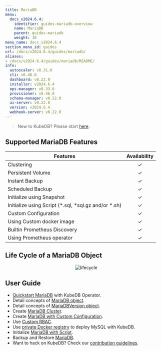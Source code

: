 ```yaml
---
title: MariaDB
menu:
  docs_v2024.6.4:
    identifier: guides-mariadb-overview
    name: MariaDB
    parent: guides-mariadb
    weight: 10
menu_name: docs_v2024.6.4
section_menu_id: guides
url: /docs/v2024.6.4/guides/mariadb/
aliases:
- /docs/v2024.6.4/guides/mariadb/README/
info:
  autoscaler: v0.31.0
  cli: v0.46.0
  dashboard: v0.22.0
  installer: v2024.6.4
  ops-manager: v0.33.0
  provisioner: v0.46.0
  schema-manager: v0.22.0
  ui-server: v0.22.0
  version: v2024.6.4
  webhook-server: v0.22.0
---
```


> New to KubeDB? Please start [here](/docs/v2024.6.4/README).

## Supported MariaDB Features

| Features                                                | Availability |
| ------------------------------------------------------- | :----------: |
| Clustering                                              |   &#10003;   |
| Persistent Volume                                       |   &#10003;   |
| Instant Backup                                          |   &#10003;   |
| Scheduled Backup                                        |   &#10003;   |
| Initialize using Snapshot                               |   &#10003;   |
| Initialize using Script (\*.sql, \*sql.gz and/or \*.sh) |   &#10003;   |
| Custom Configuration                                    |   &#10003;   |
| Using Custom docker image                               |   &#10003;   |
| Builtin Prometheus Discovery                            |   &#10003;   |
| Using Prometheus operator                               |   &#10003;   |

## Life Cycle of a MariaDB Object

<p align="center">
  <img alt="lifecycle"  src="/docs/v2024.6.4/guides/mariadb/images/mariadb-lifecycle.png" >
</p>

## User Guide

- [Quickstart MariaDB](/docs/v2024.6.4/guides/mariadb/quickstart/overview) with KubeDB Operator.
- Detail concepts of [MariaDB object](/docs/v2024.6.4/guides/mariadb/concepts/mariadb).
- Detail concepts of [MariaDBVersion object](/docs/v2024.6.4/guides/mariadb/concepts/mariadb-version).
- Create [MariaDB Cluster](/docs/v2024.6.4/guides/mariadb/clustering/galera-cluster).
- Create [MariaDB with Custom Configuration](/docs/v2024.6.4/guides/mariadb/configuration/using-config-file).
- Use [Custom RBAC](/docs/v2024.6.4/guides/mariadb/custom-rbac/using-custom-rbac).
- Use [private Docker registry](/docs/v2024.6.4/guides/mariadb/private-registry/quickstart) to deploy MySQL with KubeDB.
- Initialize [MariaDB with Script](/docs/v2024.6.4/guides/mariadb/initialization/using-script).
- Backup and Restore [MariaDB](/docs/v2024.6.4/guides/mariadb/backup/overview).
- Want to hack on KubeDB? Check our [contribution guidelines](/docs/v2024.6.4/CONTRIBUTING).

